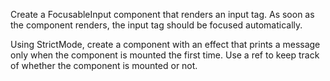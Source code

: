 Create a FocusableInput component that renders an input tag. As soon as the component renders, the input tag should be focused automatically.

Using StrictMode, create a component with an effect that prints a message only when the component is mounted the first time. Use a ref to keep track of whether the component is mounted or not.
